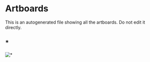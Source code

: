 # Artboards

This is an autogenerated file showing all the artboards. Do not edit it directly.

## *

![*](./.exportedArtboards/symbols-and-styles/%2A)

